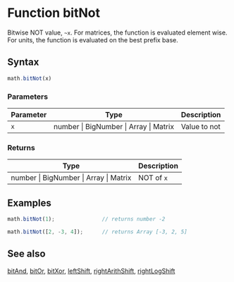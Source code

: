 <!-- Note: This file is automatically generated from source code comments. Changes made in this file will be overridden. -->

# Function bitNot

Bitwise NOT value, `~x`.
For matrices, the function is evaluated element wise.
For units, the function is evaluated on the best prefix base.


## Syntax

```js
math.bitNot(x)
```

### Parameters

Parameter | Type | Description
--------- | ---- | -----------
`x` | number &#124; BigNumber &#124; Array &#124; Matrix | Value to not

### Returns

Type | Description
---- | -----------
number &#124; BigNumber &#124; Array &#124; Matrix | NOT of `x`


## Examples

```js
math.bitNot(1);               // returns number -2

math.bitNot([2, -3, 4]);      // returns Array [-3, 2, 5]
```


## See also

[bitAnd](bitAnd.md),
[bitOr](bitOr.md),
[bitXor](bitXor.md),
[leftShift](leftShift.md),
[rightArithShift](rightArithShift.md),
[rightLogShift](rightLogShift.md)
